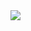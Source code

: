 
<img src="https://img.shields.io/badge/Python-306998?style=flat-square&logo=Python&logoColor=#FFD43B"/>
